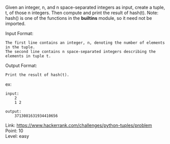 Given an integer, n, and n space-separated integers as input, create a tuple, t, of those n integers. Then compute and print the result of hash(t).
Note: hash() is one of the functions in the __builtins__ module, so it need not be imported.

Input Format:

	The first line contains an integer, n, denoting the number of elements in the tuple.
	The second line contains n space-separated integers describing the elements in tuple t.

Output Format:

	Print the result of hash(t).

ex:

	input:
		2
		1 2

	output:
		3713081631934410656

Link: https://www.hackerrank.com/challenges/python-tuples/problem<br />
Point: 10<br />
Level: easy